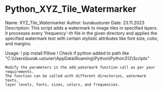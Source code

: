 # Python_XYZ_Tile_Watermarker

Name: XYZ_Tile_Watermarker
Author: burakustuner
Date: 23.11.2023
Description: 
    This script adds a watermark to image tiles in specified layers.
    It processes every 'frequency'-th file in the given directory and
    applies the specified watermark text with certain stylistic 
    attributes like font size, color, and margins.

Usage:
    ! pip install Pillow
    ! Check if python added to path like "C:\Users\burak.ustuner\AppData\Roaming\Python\Python312\Scripts"
    
    Modify the parameters in the add_watermark function call as per your requirements.
    The function can be called with different directories, watermark texts, 
    layer levels, fonts, sizes, colors, and frequencies.

